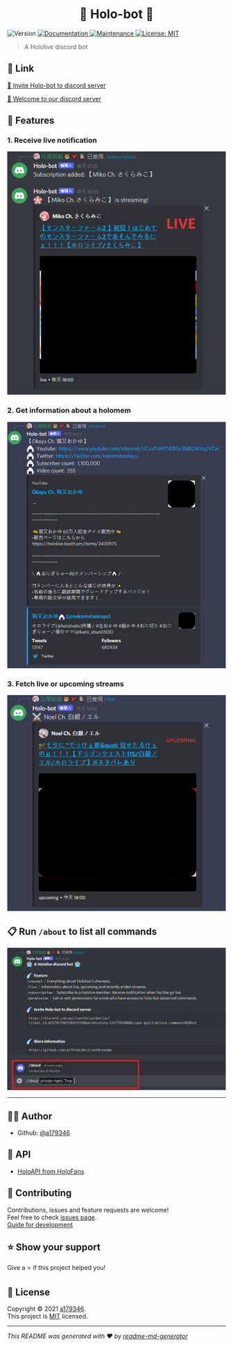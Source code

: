 <h1 align="center"> 🤖 Holo-bot 🤖</h1>
<p>
  <img alt="Version" src="https://img.shields.io/badge/version-1.0.4-blue.svg?cacheSeconds=2592000" />
  <a href="https://github.com/a179346/Holo-bot#readme" target="_blank">
    <img alt="Documentation" src="https://img.shields.io/badge/documentation-yes-brightgreen.svg" />
  </a>
  <a href="https://github.com/a179346/Holo-bot/graphs/commit-activity" target="_blank">
    <img alt="Maintenance" src="https://img.shields.io/badge/Maintained%3F-yes-green.svg" />
  </a>
  <a href="https://github.com/a179346/Holo-bot/blob/master/LICENSE" target="_blank">
    <img alt="License: MIT" src="https://img.shields.io/github/license/a179346/holo-bot" />
  </a>
</p>

> A Hololive discord bot

## 📌 Link

[🤖 Invite Holo-bot to discord server](https://dsc.gg/holo-bot)

[🌺 Welcome to our discord server](https://discord.gg/Pk5GMXZBMx)

## 🎍 Features

### 1. Receive live notification
![image](https://raw.githubusercontent.com/a179346/Holo-bot/images/images/live_notification.PNG)

### 2. Get information about a holomem
![image](https://raw.githubusercontent.com/a179346/Holo-bot/images/images/channel_get.PNG)

### 3. Fetch live or upcoming streams
![image](https://raw.githubusercontent.com/a179346/Holo-bot/images/images/live_get.PNG)

## 📋 Run `/about` to list all commands
![image](https://raw.githubusercontent.com/a179346/Holo-bot/images/images/about.PNG)

***

## 🙋‍♂️ Author

* Github: [@a179346](https://github.com/a179346)

## 📩 API
* [HoloAPI from HoloFans](https://github.com/holofans/holoapi)

## 🤝 Contributing

Contributions, issues and feature requests are welcome!<br />Feel free to check [issues page](https://github.com/a179346/Holo-bot/issues).<br />[Guide for development](https://github.com/a179346/Holo-bot/blob/main/guide-for-development.md) 

## ⭐️ Show your support

Give a ⭐️ if this project helped you!

## 📝 License

Copyright © 2021 [a179346](https://github.com/a179346).<br />
This project is [MIT](https://github.com/a179346/Holo-bot/blob/master/LICENSE) licensed.

***
_This README was generated with ❤️ by [readme-md-generator](https://github.com/kefranabg/readme-md-generator)_
